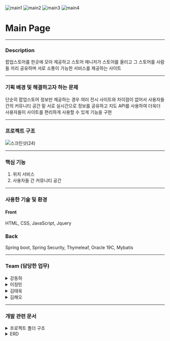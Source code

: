 
![main1](https://github.com/CodeName4885/project_collectpop/assets/144668738/3eb3befd-be02-4a32-8d49-db16d726ea56)
![main2](https://github.com/CodeName4885/project_collectpop/assets/144668738/935d6cbc-9df9-4282-91ab-2cecc9e392a6)
![main3](https://github.com/CodeName4885/project_collectpop/assets/144668738/95ecde83-f634-448d-ac9f-6343a01ec23a)
![main4](https://github.com/CodeName4885/project_collectpop/assets/144668738/b79307d3-c8b5-4354-a192-c153222ebf00)
# Main Page
---

### Description
<span style="border 1px solid #EAEAEA">팝업스토어를 한곳에 모아 제공하고 스토어 매니저가 스토어를 올리고 그 스토어를 사람들 끼리 공유하며 서로 소통이 가능한 서비스를 제공하는 사이트</span>

---

### 기획 배경 및 해결하고자 하는 문제
<span style="border 1px solid #EAEAEA">단순히 팝업스토어 정보만 제공하는 경우 여러 전시 사이트와 차이점이 없어서 사용자들 간의 커뮤니티 공간 밑 서로 실시간으로 정보를 공유하고 지도 API를 사용하여 더욱더 사용자들이 사이트를 편리하게 사용할 수 있게 기능을 구현</span>

---
### 프로젝트 구조

![스크린샷(24)](https://github.com/CodeName4885/project_collectpop/assets/144668738/e6df4df0-7799-4093-a3fb-429536a37012)

---
### 핵심 기능
1. 위치 서비스
2. 사용자들 간 커뮤니티 공간

---
### 사용한 기술 및 환경
#### Front
HTML, CSS, JavaScript, Jquery

### Back
Spring boot, Spring Security, Thymeleaf, Oracle 19C, Mybatis

---
### Team (담당한 업무)

<details>
<summary>강동하</summary>

* 피드
* 메인페이지
* 관리자페이지

</details>
<details>
<summary>이정민</summary>

* 팝업스토어
* 관리자페이지

</details>
<details>
<summary>김태욱</summary>

* 지도
* 메인페이지
* 관리자페이지

</details>
<details>
<summary>김해오</summary>

* 로그인
* 회원가입
* 관리자페이지

</details>

---
### 개발 관련 문서
<details>
<summary>프로젝트 폴더 구조</summary>

![스크린샷(22)](https://github.com/CodeName4885/project_collectpop/assets/144668738/aec38646-ae06-4e6d-9817-307258bcc858)


</details>

<details>
<summary>ERD</summary>

![스크린샷(23)](https://github.com/CodeName4885/project_collectpop/assets/144668738/176f51b6-6292-4413-b532-d66aa18cac44)


</details>
